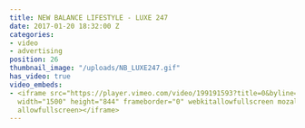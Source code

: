 ```yaml
---
title: NEW BALANCE LIFESTYLE - LUXE 247
date: 2017-01-20 18:32:00 Z
categories:
- video
- advertising
position: 26
thumbnail_image: "/uploads/NB_LUXE247.gif"
has_video: true
video_embeds:
- <iframe src="https://player.vimeo.com/video/199191593?title=0&byline=0&portrait=0"
  width="1500" height="844" frameborder="0" webkitallowfullscreen mozallowfullscreen
  allowfullscreen></iframe>
---
```


